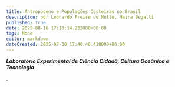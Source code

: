```yaml
---
title: Antropoceno e Populações Costeiras no Brasil
description: por Leonardo Freire de Mello, Maira Begalli
published: True
date: 2025-08-16 17:10:14.232000+00:00
tags: None
editor: markdown
dateCreated: 2025-07-30 17:40:46.418000+00:00
---
```


***Laboratório Experimental de Ciência Cidadã, Cultura Oceânica e Tecnologia***


.